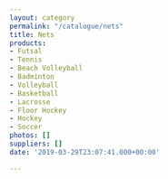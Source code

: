```yaml
---
layout: category
permalink: "/catalogue/nets"
title: Nets
products:
- Futsal
- Tennis
- Beach Volleyball
- Badminton
- Volleyball
- Basketball
- Lacrosse
- Floor Hockey
- Hockey
- Soccer
photos: []
suppliers: []
date: '2019-03-29T23:07:41.000+00:00'

---
```

